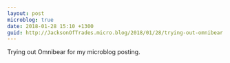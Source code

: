 ```yaml
---
layout: post
microblog: true
date: 2018-01-28 15:10 +1300
guid: http://JacksonOfTrades.micro.blog/2018/01/28/trying-out-omnibear.html
---
```

Trying out Omnibear for my microblog posting.
